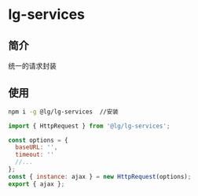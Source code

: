 # lg-services

## 简介

统一的请求封装

## 使用

```sh
npm i -g @lg/lg-services  //安装

```

```js
import { HttpRequest } from '@lg/lg-services';

const options = {
  baseURL: '',
  timeout: ''
  //...
};
const { instance: ajax } = new HttpRequest(options);
export { ajax };
```

